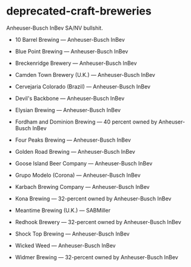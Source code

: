# deprecated-craft-breweries
Anheuser-Busch InBev SA/NV bullshit.

* 10 Barrel Brewing — Anheuser-Busch InBev

* Blue Point Brewing — Anheuser-Busch InBev

* Breckenridge Brewery — Anheuser-Busch InBev

* Camden Town Brewery (U.K.) — Anheuser-Busch InBev

* Cervejaria Colorado (Brazil) — Anheuser-Busch InBev

* Devil's Backbone — Anheuser-Busch InBev

* Elysian Brewing — Anheuser-Busch InBev

* Fordham and Dominion Brewing — 40 percent owned by Anheuser-Busch InBev

* Four Peaks Brewing — Anheuser-Busch InBev

* Golden Road Brewing — Anheuser-Busch InBev

* Goose Island Beer Company — Anheuser-Busch InBev

* Grupo Modelo (Corona) — Anheuser-Busch InBev

* Karbach Brewing Company — Anheuser-Busch InBev

* Kona Brewing — 32-percent owned by Anheuser-Busch InBev

* Meantime Brewing (U.K.) — SABMiller

* Redhook Brewery — 32-percent owned by Anheuser-Busch InBev

* Shock Top Brewing — Anheuser-Busch InBev

* Wicked Weed — Anheuser-Busch InBev

* Widmer Brewing — 32-percent owned by Anheuser-Busch InBev
